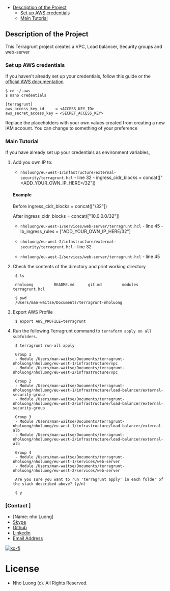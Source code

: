 
- [Description of the Project](#description-of-the-project)
	- [Set up AWS credentials](#set-up-aws-credentials)
	- [Main Tutorial](#main-tutorial)

## Description of the Project
This Terragrunt project creates a VPC, Load balancer, Security groups and web-server 

### Set up AWS credentials
If you haven't already set up your credentials, follow this guide or the [official AWS documentation](https://docs.aws.amazon.com/sdk-for-java/v1/developer-guide/setup-credentials.html)

	$ cd ~/.aws
	$ nano credentials

	[terragrunt]
	aws_access_key_id     = <ACCESS_KEY_ID>
	aws_secret_access_key = <SECRET_ACCESS_KEY>

Replace the placeholders with your own values created from creating a new IAM account. You can change <terragrunt> to something of your preference

### Main Tutorial
If you have already set up your credentials as environment variables, 

  1. Add you own IP to:
   
        -  `nholuong/eu-west-1/infastructure/external-security/terragrunt.hcl` - line 32 -   ingress_cidr_blocks = concat(["<ADD_YOUR_OWN_IP_HERE>/32"])

        #### Example
        Before 
        ingress_cidr_blocks = concat(["/32"])

        After
        ingress_cidr_blocks = concat(["10.0.0.0/32"])


        -  `nholuong/eu-west-1/services/web-server/terragrunt.hcl` - line 45 - 	lb_ingress_rules = ["ADD_YOUR_OWN_IP_HERE/32"]

        -   `nholuong/eu-west-2/infastructure/external-security/terragrunt.hcl` - line 32
        -    `nholuong/eu-west-2/services/web-server/terragrunt.hcl` - line 45


1. Check the contents of the directory and print working directory 


		$ ls       

		nholuong         README.md      git.md         modules        terragrunt.hcl    

		$ pwd     
		/Users/man-waitse/Documents/terragrunt-nholuong

2. Export AWS Profile    
   
		$ export AWS_PROFILE=terragrunt

3. Run the following Terragrunt command to `terraform apply on all subfolders`.

		$ terragrunt run-all apply 

		Group 1
		- Module /Users/man-waitse/Documents/terragrunt-nholuong/nholuong/eu-west-1/infrastructure/vpc
		- Module /Users/man-waitse/Documents/terragrunt-nholuong/nholuong/eu-west-2/infrastructure/vpc

		Group 2
		- Module /Users/man-waitse/Documents/terragrunt-nholuong/nholuong/eu-west-1/infrastructure/load-balancer/external-security-group
		- Module /Users/man-waitse/Documents/terragrunt-nholuong/nholuong/eu-west-2/infrastructure/load-balancer/external-security-group

		Group 3
		- Module /Users/man-waitse/Documents/terragrunt-nholuong/nholuong/eu-west-1/infrastructure/load-balancer/external-alb
		- Module /Users/man-waitse/Documents/terragrunt-nholuong/nholuong/eu-west-2/infrastructure/load-balancer/external-alb

		Group 4
		- Module /Users/man-waitse/Documents/terragrunt-nholuong/nholuong/eu-west-1/services/web-server
		- Module /Users/man-waitse/Documents/terragrunt-nholuong/nholuong/eu-west-2/services/web-server

		Are you sure you want to run 'terragrunt apply' in each folder of the stack described above? (y/n) 

		$ y

### [Contact ]
* [Name: nho Luong]
* [Skype](luongutnho_skype)
* [Github](https://github.com/nholuongut/)
* [Linkedin](https://www.linkedin.com/in/nholuong/)
* [Email Address](luongutnho@hotmail.com) 

[![ko-fi](https://ko-fi.com/img/githubbutton_sm.svg)](https://ko-fi.com/nholuong)

# License
* Nho Luong (c). All Rights Reserved.
